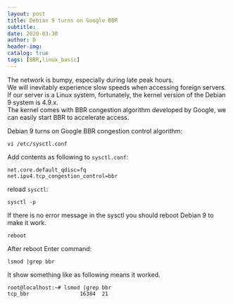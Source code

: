 ```yaml
--- 
layout: post
title: Debian 9 turns on Google BBR
subtitle:
date: 2020-03-30
author: D
header-img:
catalog: true
tags: [BBR,linux_basic]
---
```


The network is bumpy, especially during late peak hours.<br>
We will inevitably experience slow speeds when accessing foreign servers.<br>
If our server is a Linux system, fortunately, the kernel version of the Debian 9 system is 4.9.x.<br>
The kernel comes with BBR congestion algorithm developed by Google, we can easily start BBR to accelerate access.

Debian 9 turns on Google BBR congestion control algorithm:
```
vi /etc/sysctl.conf
```
Add contents as following to `sysctl.conf`:
```
net.core.default_qdisc=fq
net.ipv4.tcp_congestion_control=bbr
```
reload `sysctl`:
```
sysctl -p
```
If there is no error message in the sysctl you should reboot Debian 9 to make it work.
```
reboot
```
After reboot Enter command:
```
lsmod |grep bbr
```
It show something like as following means it worked.
```
root@localhost:~# lsmod |grep bbr
tcp_bbr                16384  21
```

